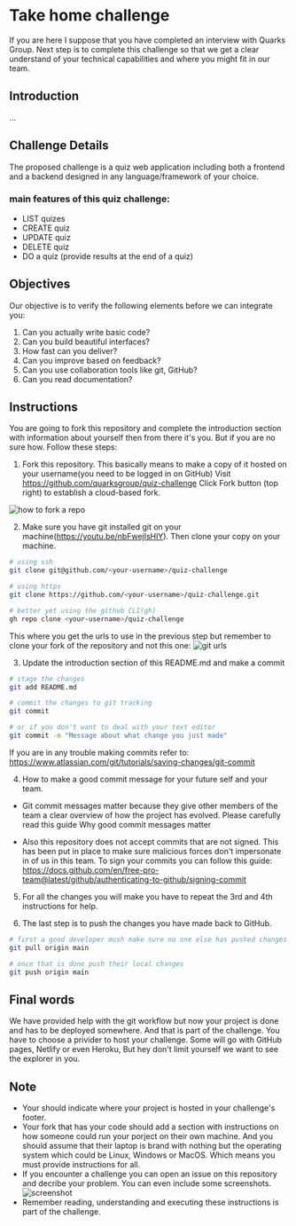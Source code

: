 # Take home challenge
If you are here I suppose that you have completed an interview with Quarks Group. Next step is to complete this challenge so that we get a clear understand of your technical capabilities and where you might fit in our team.

## Introduction
...

## Challenge Details

The proposed challenge is a quiz web application including both a frontend and a backend designed in any language/framework of your choice.

### main features of this quiz challenge:
- LIST quizes
- CREATE quiz
- UPDATE quiz
- DELETE quiz
- DO a quiz (provide results at the end of a quiz)


## Objectives
Our objective is to verify the following elements before we can integrate you:

1. Can you actually write basic code?
2. Can you build beautiful interfaces?
3. How fast can you deliver?
4. Can you improve based on feedback?
5. Can you use collaboration tools like git, GitHub?
6. Can you read documentation?

## Instructions

You are going to fork this repository and complete the introduction section with information about yourself then from there it's you. But if you are no sure how. Follow these steps:

1. Fork this repository. This basically means to make a copy of it hosted on your username(you need to be logged in on GitHub)
Visit https://github.com/quarksgroup/quiz-challenge Click Fork button (top right) to establish a cloud-based fork.

![how to fork a repo](https://user-images.githubusercontent.com/17580572/112593802-b14a7580-8e10-11eb-9aa0-22c12213b657.png)


2. Make sure you have git installed git on your machine(https://youtu.be/nbFwejIsHlY). Then clone your copy on your machine.

```sh
# using ssh
git clone git@github.com/<your-username>/quiz-challenge

# using https
git clone https://github.com/<your-username>/quiz-challenge.git

# better yet using the github CLI(gh)
gh repo clone <your-username>/quiz-challenge
```

This where you get the urls to use in the previous step but remember to clone your fork of the repository and not this one:
![git urls](https://user-images.githubusercontent.com/17580572/112594639-e905ed00-8e11-11eb-82f2-1046062cb917.png)


3. Update the introduction section of this README.md and make a commit

```sh
# stage the changes
git add README.md

# commit the changes to git tracking
git commit 

# or if you don't want to deal with your text editor
git commit -m "Message about what change you just made"
```

If you are in any trouble making commits refer to: https://www.atlassian.com/git/tutorials/saving-changes/git-commit

4. How to make a good commit message for your future self and your team.

* Git commit messages matter because they give other members of the team a clear overview of how the project has evolved. Please carefully read this guide Why good commit messages matter

* Also this repository does not accept commits that are not signed. This has been put in place to make sure malicious forces don't impersonate in of us in this team. To sign your commits you can follow this guide: https://docs.github.com/en/free-pro-team@latest/github/authenticating-to-github/signing-commit

5. For all the changes you will make you have to repeat the 3rd and 4th instructions for help.

6. The last step is to push the changes you have made back to GitHub.

```sh
# first a good developer mush make sure no one else has pushed changes they do not have locally
git pull origin main

# once that is done push their local changes
git push origin main
```

## Final words

We have provided help with the git workflow but now your project is done and has to be deployed somewhere. And that is part of the challenge. You have to choose a privider to host your challenge. Some will go with GitHub pages, Netlify or even Heroku, But hey don't limit yourself we want to see the explorer in you.

## Note

* Your should indicate where your project is hosted in your challenge's footer.
* Your fork that has your code should add a section with instructions on how someone could run your porject on their own machine. And you should assume that their laptop is brand with nothing but the operating system which could be Linux, Windows or MacOS. Which means you must provide instructions for all.
* If you encounter a challenge you can open an issue on this repository and decribe your problem. You can even include some screenshots.![screenshot](https://user-images.githubusercontent.com/17580572/112598156-d7731400-8e16-11eb-9ee1-46b4de5c88fc.png)
* Remember reading, understanding and executing these instructions is part of the challenge.
